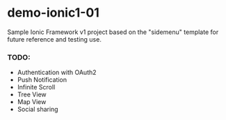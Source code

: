 # demo-ionic1-01

Sample Ionic Framework v1 project based on the "sidemenu" template for future reference and testing use.

### TODO:
* Authentication with OAuth2
* Push Notification
* Infinite Scroll
* Tree View
* Map View
* Social sharing
